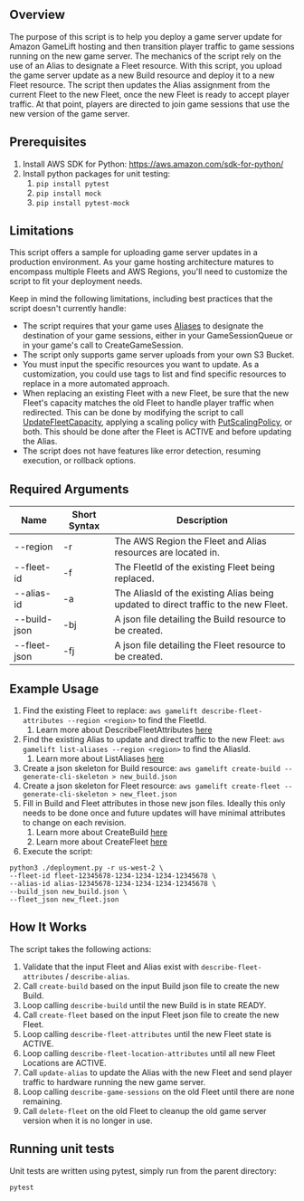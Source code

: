 Overview
--------
The purpose of this script is to help you deploy a game server update for Amazon GameLift hosting and then transition
player traffic to game sessions running on the new game server.  The mechanics of the script rely on the use of an Alias to designate a Fleet resource.  With this script, you upload the game server update as a new Build resource and deploy it to a new Fleet resource. The script then updates the Alias assignment from the current Fleet to the new Fleet, once the new Fleet is ready to accept player traffic.  At that point, players are directed to join game sessions that use the new version of the game server.

Prerequisites
-------------
1. Install AWS SDK for Python: https://aws.amazon.com/sdk-for-python/
1. Install python packages for unit testing:
   1. `pip install pytest`
   2. `pip install mock`
   3. `pip install pytest-mock`

Limitations
-----------
This script offers a sample for uploading game server updates in a production environment. As your game hosting architecture matures to encompass multiple Fleets and AWS Regions, you'll need to customize the script to fit your deployment needs.

Keep in mind the following limitations, including best practices that the script doesn't currently handle:
* The script requires that your game uses [Aliases](https://docs.aws.amazon.com/gamelift/latest/developerguide/aliases-intro.html) to designate the destination of your game sessions, either in your GameSessionQueue or in your game's call to CreateGameSession.
* The script only supports game server uploads from your own S3 Bucket.
* You must input the specific resources you want to update.  As a customization, you could use tags to list and find specific resources to replace in a more automated approach.
* When replacing an existing Fleet with a new Fleet, be sure that the new Fleet's capacity matches the old Fleet to handle player traffic when redirected.  This can be done by modifying the script to call [UpdateFleetCapacity](https://docs.aws.amazon.com/gamelift/latest/apireference/API_UpdateFleetCapacity.html), applying a scaling policy with [PutScalingPolicy](https://docs.aws.amazon.com/gamelift/latest/apireference/API_PutScalingPolicy.html), or both.  This should be done after the Fleet is ACTIVE and before updating the Alias.
* The script does not have features like error detection, resuming execution, or rollback options.

Required Arguments
------------------
| Name | Short Syntax | Description |
| ---- | ------------ | ----------- |
| --region | -r | The AWS Region the Fleet and Alias resources are located in. |
| --fleet-id | -f | The FleetId of the existing Fleet being replaced. |
| --alias-id | -a | The AliasId of the existing Alias being updated to direct traffic to the new Fleet. |
| --build-json | -bj | A json file detailing the Build resource to be created. |
| --fleet-json | -fj | A json file detailing the Fleet resource to be created. |

Example Usage
-------------
1. Find the existing Fleet to replace: `aws gamelift describe-fleet-attributes --region <region>` to find the FleetId.
   1. Learn more about DescribeFleetAttributes [here](https://docs.aws.amazon.com/gamelift/latest/apireference/API_DescribeFleetAttributes.html)
1. Find the existing Alias to update and direct traffic to the new Fleet: `aws gamelift list-aliases --region <region>` to find the AliasId.
   1. Learn more about ListAliases [here](https://docs.aws.amazon.com/gamelift/latest/apireference/API_ListAliases.html)
1. Create a json skeleton for Build resource: `aws gamelift create-build --generate-cli-skeleton > new_build.json`
1. Create a json skeleton for Fleet resource: `aws gamelift create-fleet --generate-cli-skeleton > new_fleet.json`
1. Fill in Build and Fleet attributes in those new json files.  Ideally this only needs to be done once and future updates will have minimal attributes to change on each revision.
   1. Learn more about CreateBuild [here](https://docs.aws.amazon.com/gamelift/latest/apireference/API_CreateBuild.html)
   1. Learn more about CreateFleet [here](https://docs.aws.amazon.com/gamelift/latest/apireference/API_CreateFleet.html)
1. Execute the script:
```
python3 ./deployment.py -r us-west-2 \
--fleet-id fleet-12345678-1234-1234-1234-12345678 \
--alias-id alias-12345678-1234-1234-1234-12345678 \
--build_json new_build.json \
--fleet_json new_fleet.json
```

How It Works
------------
The script takes the following actions:
1. Validate that the input Fleet and Alias exist with `describe-fleet-attributes` / `describe-alias`.
1. Call `create-build` based on the input Build json file to create the new Build.
1. Loop calling `describe-build` until the new Build is in state READY.
1. Call `create-fleet` based on the input Fleet json file to create the new Fleet.
1. Loop calling `describe-fleet-attributes` until the new Fleet state is ACTIVE.
1. Loop calling `describe-fleet-location-attributes` until all new Fleet Locations are ACTIVE.
1. Call `update-alias` to update the Alias with the new Fleet and send player traffic to hardware running the new game server.
1. Loop calling `describe-game-sessions` on the old Fleet until there are none remaining.
1. Call `delete-fleet` on the old Fleet to cleanup the old game server version when it is no longer in use.

Running unit tests
------------------
Unit tests are written using pytest, simply run from the parent directory:
```
pytest
```
